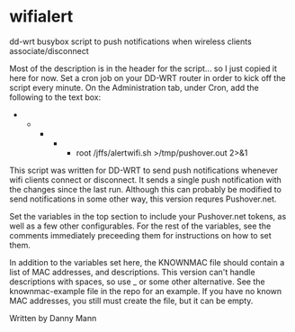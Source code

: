 # wifialert
dd-wrt busybox script to push notifications when wireless clients associate/disconnect

Most of the description is in the header for the script... so I just copied it here for now. Set a cron job on your DD-WRT router in order to kick off the script every minute. On the Administration tab, under Cron, add the following to the text box:
* * * * * root /jffs/alertwifi.sh >/tmp/pushover.out 2>&1

 This script was written for DD-WRT to send push notifications whenever wifi
  clients connect or disconnect. It sends a single push notification with
  the changes since the last run. Although this can probably be modified to
  send notifications in some other way, this version requres Pushover.net.

 Set the variables in the top section to include your Pushover.net tokens,
  as well as a few other configurables. For the rest of the variables, see
  the comments immediately preceeding them for instructions on how to set
  them.

 In addition to the variables set here, the KNOWNMAC file should contain
  a list of MAC addresses, and descriptions. This version can't handle
  descriptions with spaces, so use _ or some other alternative. See the
  knownmac-example file in the repo for an example. If you have no known MAC
  addresses, you still must create the file, but it can be empty.

 Written by Danny Mann
